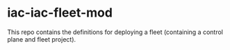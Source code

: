 # iac-iac-fleet-mod
This repo contains the definitions for deploying a fleet (containing a control plane and fleet project). 
